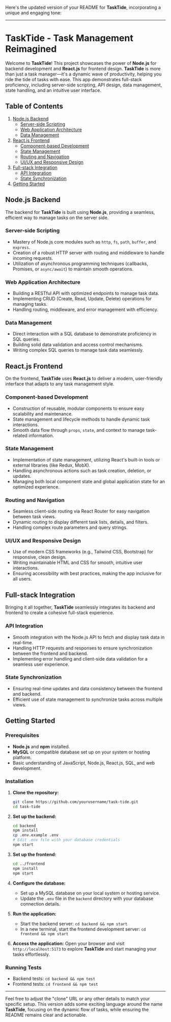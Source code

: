 Here's the updated version of your README for **TaskTide**, incorporating a unique and engaging tone:

---

# TaskTide - Task Management Reimagined

Welcome to **TaskTide**! This project showcases the power of **Node.js** for backend development and **React.js** for frontend design. **TaskTide** is more than just a task manager—it's a dynamic wave of productivity, helping you ride the tide of tasks with ease. This app demonstrates full-stack proficiency, including server-side scripting, API design, data management, state handling, and an intuitive user interface.

## Table of Contents
1. [Node.js Backend](#nodejs-backend)
    - [Server-side Scripting](#server-side-scripting)
    - [Web Application Architecture](#web-application-architecture)
    - [Data Management](#data-management)
2. [React.js Frontend](#reactjs-frontend)
    - [Component-based Development](#component-based-development)
    - [State Management](#state-management)
    - [Routing and Navigation](#routing-and-navigation)
    - [UI/UX and Responsive Design](#uiux-and-responsive-design)
3. [Full-stack Integration](#full-stack-integration)
    - [API Integration](#api-integration)
    - [State Synchronization](#state-synchronization)
4. [Getting Started](#getting-started)

## Node.js Backend

The backend for **TaskTide** is built using **Node.js**, providing a seamless, efficient way to manage tasks on the server side.

### Server-side Scripting
- Mastery of Node.js core modules such as `http`, `fs`, `path`, `buffer`, and `express`.
- Creation of a robust HTTP server with routing and middleware to handle incoming requests.
- Utilization of asynchronous programming techniques (callbacks, Promises, or `async/await`) to maintain smooth operations.

### Web Application Architecture
- Building a RESTful API with optimized endpoints to manage task data.
- Implementing CRUD (Create, Read, Update, Delete) operations for managing tasks.
- Handling routing, middleware, and error management with efficiency.

### Data Management
- Direct interaction with a SQL database to demonstrate proficiency in SQL queries.
- Building solid data validation and access control mechanisms.
- Writing complex SQL queries to manage task data seamlessly.

## React.js Frontend

On the frontend, **TaskTide** uses **React.js** to deliver a modern, user-friendly interface that adapts to any task management style.

### Component-based Development
- Construction of reusable, modular components to ensure easy scalability and maintenance.
- State management and lifecycle methods to handle dynamic task interactions.
- Smooth data flow through `props`, `state`, and context to manage task-related information.

### State Management
- Implementation of state management, utilizing React's built-in tools or external libraries (like Redux, MobX).
- Handling asynchronous actions such as task creation, deletion, or updates.
- Managing both local component state and global application state for an optimized experience.

### Routing and Navigation
- Seamless client-side routing via React Router for easy navigation between task views.
- Dynamic routing to display different task lists, details, and filters.
- Handling complex route parameters and query strings.

### UI/UX and Responsive Design
- Use of modern CSS frameworks (e.g., Tailwind CSS, Bootstrap) for responsive, clean design.
- Writing maintainable HTML and CSS for smooth, intuitive user interactions.
- Ensuring accessibility with best practices, making the app inclusive for all users.

## Full-stack Integration

Bringing it all together, **TaskTide** seamlessly integrates its backend and frontend to create a cohesive full-stack experience.

### API Integration
- Smooth integration with the Node.js API to fetch and display task data in real-time.
- Handling HTTP requests and responses to ensure synchronization between the frontend and backend.
- Implementing error handling and client-side data validation for a seamless user experience.

### State Synchronization
- Ensuring real-time updates and data consistency between the frontend and backend.
- Efficient use of state management to synchronize tasks across multiple views.

## Getting Started

### Prerequisites
- **Node.js** and **npm** installed.
- **MySQL** or compatible database set up on your system or hosting platform.
- Basic understanding of JavaScript, Node.js, React.js, SQL, and web development.

### Installation

1. **Clone the repository:**
   ```bash
   git clone https://github.com/yourusername/task-tide.git
   cd task-tide
   ```

2. **Set up the backend:**
   ```bash
   cd backend
   npm install
   cp .env.example .env
   # Edit .env file with your database credentials
   npm start
   ```

3. **Set up the frontend:**
   ```bash
   cd ../frontend
   npm install
   npm start
   ```

4. **Configure the database:**
   - Set up a MySQL database on your local system or hosting service.
   - Update the `.env` file in the `backend` directory with your database connection details.

5. **Run the application:**
   - Start the backend server: `cd backend && npm start`
   - In a new terminal, start the frontend development server: `cd frontend && npm start`

6. **Access the application:**
   Open your browser and visit `http://localhost:5173` to explore **TaskTide** and start managing your tasks effortlessly.

### Running Tests
- Backend tests: `cd backend && npm test`
- Frontend tests: `cd frontend && npm test`

---

Feel free to adjust the "clone" URL or any other details to match your specific setup. This version adds some exciting language around the name **TaskTide**, focusing on the dynamic flow of tasks, while ensuring the README remains clear and actionable.